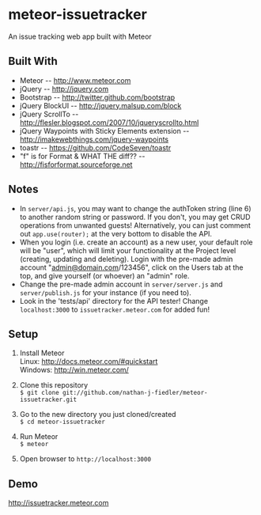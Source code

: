 meteor-issuetracker
===================


An issue tracking web app built with Meteor


Built With
-------------------
* Meteor -- http://www.meteor.com
* jQuery -- http://jquery.com
* Bootstrap -- http://twitter.github.com/bootstrap
* jQuery BlockUI -- http://jquery.malsup.com/block
* jQuery ScrollTo -- http://flesler.blogspot.com/2007/10/jqueryscrollto.html
* jQuery Waypoints with Sticky Elements extension -- http://imakewebthings.com/jquery-waypoints
* toastr -- https://github.com/CodeSeven/toastr
* "f" is for Format & WHAT THE diff?? -- http://fisforformat.sourceforge.net  


Notes
-------------------
* In `server/api.js`, you may want to change the authToken string (line 6) to another random string or password. If you don't, you may get CRUD operations from unwanted guests! Alternatively, you can just comment out `app.use(router);` at the very bottom to disable the API.
* When you login (i.e. create an account) as a new user, your default role will be "user", which will limit your functionality at the Project level (creating, updating and deleting). Login with the pre-made admin account "admin@domain.com/123456", click on the Users tab at the top, and give yourself (or whoever) an "admin" role.
* Change the pre-made admin account in `server/server.js` and `server/publish.js` for your instance (if you need to).
* Look in the 'tests/api' directory for the API tester! Change `localhost:3000` to `issuetracker.meteor.com` for added fun!


Setup
-------------------
1. Install Meteor  
Linux: http://docs.meteor.com/#quickstart  
Windows: http://win.meteor.com/  

2. Clone this repository  
      `$ git clone git://github.com/nathan-j-fiedler/meteor-issuetracker.git`  

3. Go to the new directory you just cloned/created  
      `$ cd meteor-issuetracker`  

4. Run Meteor  
      `$ meteor`  

5. Open browser to `http://localhost:3000`  


Demo
-------------------
http://issuetracker.meteor.com